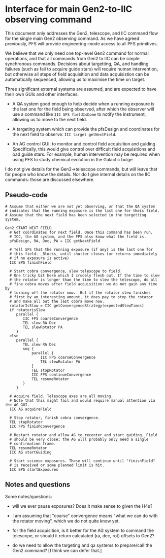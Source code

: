 # Interface for main Gen2-to-IIC observing command

This document only addresses the Gen2, telescope, and IIC command flow
for the single main Gen2 observing command.  As we have agreed
previously, PFS will provide engineering-mode access to all PFS
primitives.

We believe that we only need one top-level Gen2 command for normal
operations, and that all commands from Gen2 to IIC can be simple
synchronous commands.  Decisions about targetting, QA, and handling
failures (such as fail to acquire guide stars) will require human
intervention, but otherwise all steps of field acquisition and data
acquisistion can be automatically sequenced, allowing us to maximise
the time on target.

Three significant external systems are assumed, and are expected to have
their own GUIs and other interfaces:

- A QA system good enough to help decide when a running exposure is
  the last one for the field being observed, after which the observer
  will use a command like `IIC SPS fieldIsDone` to notify the
  instrument, allowing us to move to the next field.

- A targeting system which can provide the pfsDesign and coordinates
  for the next field to observe: `IIC target getNextField`.

- An AG control GUI, to monitor and control field acquisition and
  guiding. Specifically, this would give control over difficult field
  acquisitions and bad guide stars. For example, human intervention
  may be required when using PFS to study chemical evolution in the
  Galactic bulge

I do not give details for the Gen2->telescope commands, but will leave
that for people who know the details. Nor do I give internal details
on the IIC commands: those are discussed elsewhere.

## Pseudo-code

```
# Assume that either we are not yet observing, or that the QA system
# indicates that the running exposure is the last one for theis field.
# Assume that the next field has been selected in the targetting system.

Gen2_START_NEXT_FIELD
  # Get coordinates for next field. Once this command has been run,
  # ICC, the AG system, and the FPS also know what the field is.
  pfsDesign, RA, Dec, PA = IIC getNextField

  # Tell SPS that the running exposure (if any) is the last one for
  # this field. _Blocks_ until shutter closes (or returns immediately
  # if no exposure is active)
  IIC SPS finishField

  # Start cobra convergence, slew telescope to field.
  # One tricky bit here which I crudely flesh out. If the time to slew
  # the rotator is longer than the time to slew the telescope, do all
  # fine cobra moves after field acquisition: we do not gain any time by
  # turning off the rotator now.  But if the rotator slew finishes
  # first by an interesting amount, it does pay to stop the rotator
  # and make all but the last cobra move now.
  rotatorIsSlow = IIC getConvergenceStrategy(expectedSlewTimes)
  if rotatorisSlow
     parallel {
        IIC FPS coarseConvergence
        TEL slew RA Dec
        TEL slewRotator PA
     }
  else
     parallel {
        TEL slew RA Dec
        seq {
            parallel {
                IIC FPS coarseConvergence
                TEL slewRotator PA
            }
            TEL stopRotator
            IIC FPS continueConvergence
            TEL resumeRotator
        }
     }

  # Acquire field. Telescope axes are all moving.
  # Note that this might fail and would require manual attention via the AG GUI.
  IIC AG acquireField

  # Stop rotator, finish cobra convergence.
  TEL stopRotator
  IIC FPS finishConvergence

  # Restart rotator and allow AG to recenter and start guiding. Field
  # should be very close: the AG wlll probably only need a single
  # confirmation frame.
  TEL resumeRotator
  IIC AG startGuiding

  # Start science exposures. These will continue until "finishField"
  # is received or some planned limit is hit.
  IIC SPS startExposures
```

## Notes and questions

Some notes/questions:

- will we ever pause exposures? Does it make sense to given the H4s?

- I am assuming that "coarse" convergence means "what we can do with
  the rotator moving", which we do not quite know yet.

- for the field acquisition, is it better for the AG system to command
  the telescope, or should it return calculated (ra, dec, rot) offsets
  to Gen2?

- do we need to allow the targeting and qa systems to prepare/call the
  Gen2 command? [I think we can defer that.]
